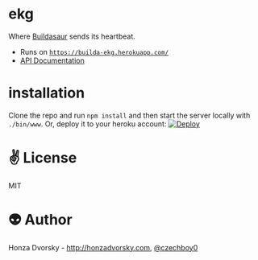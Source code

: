 # ekg
Where [Buildasaur](https://github.com/czechboy0/buildasaur) sends its heartbeat.

- Runs on [`https://builda-ekg.herokuapp.com/`](https://builda-ekg.herokuapp.com/)
- [API Documentation](http://docs.ekg.apiary.io/#)

# installation
Clone the repo and run `npm install` and then start the server locally with `./bin/www`. 
Or, deploy it to your heroku account: [![Deploy](https://www.herokucdn.com/deploy/button.png)](https://heroku.com/deploy)

# :v: License
MIT

# :alien: Author
Honza Dvorsky - http://honzadvorsky.com, [@czechboy0](http://twitter.com/czechboy0)
